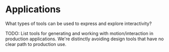 # Applications

What types of tools can be used to express and explore interactivity?

TODO: List tools for generating and working with motion/interaction in production applications. We're distinctly avoiding design tools that have no clear path to production use.

